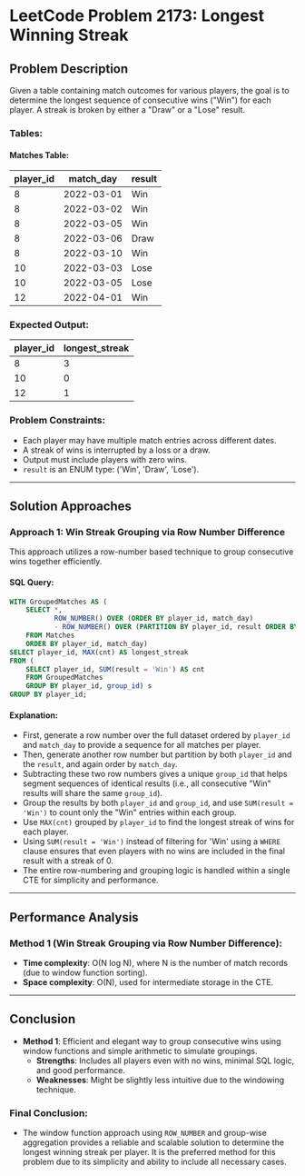 # LeetCode Problem 2173: Longest Winning Streak

## Problem Description

Given a table containing match outcomes for various players, the goal is to determine the longest sequence of consecutive wins ("Win") for each player. A streak is broken by either a "Draw" or a "Lose" result.

### Tables:

#### Matches Table:

| player_id | match_day  | result |
|-----------|------------|--------|
| 8         | 2022-03-01 | Win    |
| 8         | 2022-03-02 | Win    |
| 8         | 2022-03-05 | Win    |
| 8         | 2022-03-06 | Draw   |
| 8         | 2022-03-10 | Win    |
| 10        | 2022-03-03 | Lose   |
| 10        | 2022-03-05 | Lose   |
| 12        | 2022-04-01 | Win    |

### Expected Output:

| player_id | longest_streak |
|-----------|----------------|
| 8         | 3              |
| 10        | 0              |
| 12        | 1              |

### Problem Constraints:
- Each player may have multiple match entries across different dates.
- A streak of wins is interrupted by a loss or a draw.
- Output must include players with zero wins.
- `result` is an ENUM type: ('Win', 'Draw', 'Lose').

---

## Solution Approaches

### Approach 1: Win Streak Grouping via Row Number Difference

This approach utilizes a row-number based technique to group consecutive wins together efficiently.

#### SQL Query:
```sql
WITH GroupedMatches AS (
    SELECT *,
           ROW_NUMBER() OVER (ORDER BY player_id, match_day)
           - ROW_NUMBER() OVER (PARTITION BY player_id, result ORDER BY match_day) AS group_id
    FROM Matches
    ORDER BY player_id, match_day)
SELECT player_id, MAX(cnt) AS longest_streak
FROM (
    SELECT player_id, SUM(result = 'Win') AS cnt
    FROM GroupedMatches
    GROUP BY player_id, group_id) s
GROUP BY player_id;
```

#### Explanation:
- First, generate a row number over the full dataset ordered by `player_id` and `match_day` to provide a sequence for all matches per player.
- Then, generate another row number but partition by both `player_id` and the `result`, and again order by `match_day`.
- Subtracting these two row numbers gives a unique `group_id` that helps segment sequences of identical results (i.e., all consecutive "Win" results will share the same `group_id`).
- Group the results by both `player_id` and `group_id`, and use `SUM(result = 'Win')` to count only the "Win" entries within each group.
- Use `MAX(cnt)` grouped by `player_id` to find the longest streak of wins for each player.
- Using `SUM(result = 'Win')` instead of filtering for 'Win' using a `WHERE` clause ensures that even players with no wins are included in the final result with a streak of 0.
- The entire row-numbering and grouping logic is handled within a single CTE for simplicity and performance.

---

## Performance Analysis

### Method 1 (Win Streak Grouping via Row Number Difference):
- **Time complexity**: O(N log N), where N is the number of match records (due to window function sorting).
- **Space complexity**: O(N), used for intermediate storage in the CTE.

---

## Conclusion

- **Method 1**: Efficient and elegant way to group consecutive wins using window functions and simple arithmetic to simulate groupings.
  - **Strengths**: Includes all players even with no wins, minimal SQL logic, and good performance.
  - **Weaknesses**: Might be slightly less intuitive due to the windowing technique.

### Final Conclusion:
- The window function approach using `ROW_NUMBER` and group-wise aggregation provides a reliable and scalable solution to determine the longest winning streak per player. It is the preferred method for this problem due to its simplicity and ability to include all necessary cases.
